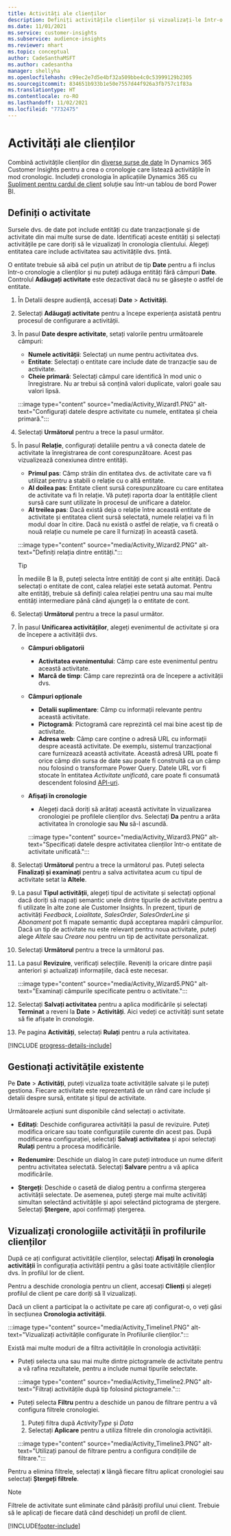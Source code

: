 ```yaml
---
title: Activități ale clienților
description: Definiți activitățile clienților și vizualizați-le într-o cronologie pe profilurile clienților.
ms.date: 11/01/2021
ms.service: customer-insights
ms.subservice: audience-insights
ms.reviewer: mhart
ms.topic: conceptual
author: CadeSanthaMSFT
ms.author: cadesantha
manager: shellyha
ms.openlocfilehash: c99ec2e7d5e4bf32a509bbe4c0c53999129b2305
ms.sourcegitcommit: 834651b933b1e50e7557d44f926a3fb757c1f83a
ms.translationtype: HT
ms.contentlocale: ro-RO
ms.lasthandoff: 11/02/2021
ms.locfileid: "7732475"
---
```

# <a name="customer-activities"></a>Activități ale clienților

Combină activitățile clienților din [diverse surse de date](data-sources.md) în Dynamics 365 Customer Insights pentru a crea o cronologie care listează activitățile în mod cronologic. Includeți cronologia în aplicațiile Dynamics 365 cu [Supliment pentru cardul de client](customer-card-add-in.md) soluție sau într-un tablou de bord Power BI.

## <a name="define-an-activity"></a>Definiți o activitate

Sursele dvs. de date pot include entități cu date tranzacționale și de activitate din mai multe surse de date. Identificați aceste entități și selectați activitățile pe care doriți să le vizualizați în cronologia clientului. Alegeți entitatea care include activitatea sau activitățile dvs. țintă.

O entitate trebuie să aibă cel puțin un atribut de tip **Date** pentru a fi inclus într-o cronologie a clienților și nu puteți adăuga entități fără câmpuri **Date**. Controlul **Adăugați activitate** este dezactivat dacă nu se găsește o astfel de entitate.

1. În Detalii despre audiență, accesați **Date** > **Activități**.

1. Selectați **Adăugați activitate** pentru a începe experiența asistată pentru procesul de configurare a activității.

1. În pasul **Date despre activitate**, setați valorile pentru următoarele câmpuri:

   - **Numele activității**: Selectați un nume pentru activitatea dvs.
   - **Entitate**: Selectați o entitate care include date de tranzacție sau de activitate.
   - **Cheie primară**: Selectați câmpul care identifică în mod unic o înregistrare. Nu ar trebui să conțină valori duplicate, valori goale sau valori lipsă.

   :::image type="content" source="media/Activity_Wizard1.PNG" alt-text="Configurați datele despre activitate cu numele, entitatea și cheia primară.":::

1. Selectați **Următorul** pentru a trece la pasul următor.

1. În pasul **Relație**, configurați detaliile pentru a vă conecta datele de activitate la înregistrarea de cont corespunzătoare. Acest pas vizualizează conexiunea dintre entități.  

   - **Primul pas**: Câmp străin din entitatea dvs. de activitate care va fi utilizat pentru a stabili o relație cu o altă entitate.
   - **Al doilea pas**: Entitate client sursă corespunzătoare cu care entitatea de activitate va fi în relație. Vă puteți raporta doar la entitățile client sursă care sunt utilizate în procesul de unificare a datelor.
   - **Al treilea pas**: Dacă există deja o relație între această entitate de activitate și entitatea client sursă selectată, numele relației va fi în modul doar în citire. Dacă nu există o astfel de relație, va fi creată o nouă relație cu numele pe care îl furnizați în această casetă.

   :::image type="content" source="media/Activity_Wizard2.PNG" alt-text="Definiți relația dintre entități.":::

   > [!TIP]
   > În mediile B la B, puteți selecta între entități de cont și alte entități. Dacă selectați o entitate de cont, calea relației este setată automat. Pentru alte entități, trebuie să definiți calea relației pentru una sau mai multe entități intermediare până când ajungeți la o entitate de cont.

1. Selectați **Următorul** pentru a trece la pasul următor. 

1. În pasul **Unificarea activităților**, alegeți evenimentul de activitate și ora de începere a activității dvs. 
   - **Câmpuri obligatorii**
      - **Activitatea evenimentului**: Câmp care este evenimentul pentru această activitate.
      - **Marcă de timp**: Câmp care reprezintă ora de începere a activității dvs.

   - **Câmpuri opționale**
      - **Detalii suplimentare**: Câmp cu informații relevante pentru această activitate.
      - **Pictogramă**: Pictogramă care reprezintă cel mai bine acest tip de activitate.
      - **Adresa web**: Câmp care conține o adresă URL cu informații despre această activitate. De exemplu, sistemul tranzacțional care furnizează această activitate. Această adresă URL poate fi orice câmp din sursa de date sau poate fi construită ca un câmp nou folosind o transformare Power Query. Datele URL vor fi stocate în entitatea *Activitate unificată*, care poate fi consumată descendent folosind [API-uri](apis.md).

   - **Afișați în cronologie**
      - Alegeți dacă doriți să arătați această activitate în vizualizarea cronologiei pe profilele clienților dvs. Selectați **Da** pentru a arăta activitatea în cronologie sau **Nu** să-l ascundă.

      :::image type="content" source="media/Activity_Wizard3.PNG" alt-text="Specificați datele despre activitatea clienților într-o entitate de activitate unificată.":::

1. Selectați **Următorul** pentru a trece la următorul pas. Puteți selecta **Finalizați și examinați** pentru a salva activitatea acum cu tipul de activitate setat la **Altele**. 

1. La pasul **Tipul activității**, alegeți tipul de activitate și selectați opțional dacă doriți să mapați semantic unele dintre tipurile de activitate pentru a fi utilizate în alte zone ale Customer Insights. În prezent, tipuri de activități *Feedback*, *Loialitate*, *SalesOrder*, *SalesOrderLine* și *Abonament* pot fi mapate semantic după acceptarea mapării câmpurilor. Dacă un tip de activitate nu este relevant pentru noua activitate, puteți alege *Altele* sau *Creare nou* pentru un tip de activitate personalizat.

1. Selectați **Următorul** pentru a trece la următorul pas. 

1. La pasul **Revizuire**, verificați selecțiile. Reveniți la oricare dintre pașii anteriori și actualizați informațiile, dacă este necesar.

   :::image type="content" source="media/Activity_Wizard5.PNG" alt-text="Examinați câmpurile specificate pentru o activitate.":::
   
1. Selectați **Salvați activitatea** pentru a aplica modificările și selectați **Terminat** a reveni la **Date** > **Activități**. Aici vedeți ce activități sunt setate să fie afișate în cronologie. 

1. Pe pagina **Activități**, selectați **Rulați** pentru a rula activitatea. 

[!INCLUDE [progress-details-include](../includes/progress-details-pane.md)]

## <a name="manage-existing-activities"></a>Gestionați activitățile existente

Pe **Date** > **Activități**, puteți vizualiza toate activitățile salvate și le puteți gestiona. Fiecare activitate este reprezentată de un rând care include și detalii despre sursă, entitate și tipul de activitate.

Următoarele acțiuni sunt disponibile când selectați o activitate. 

- **Editați**: Deschide configurarea activității la pasul de revizuire. Puteți modifica oricare sau toate configurațiile curente din acest pas. După modificarea configurației, selectați **Salvați activitatea** și apoi selectați **Rulați** pentru a procesa modificările.

- **Redenumire**: Deschide un dialog în care puteți introduce un nume diferit pentru activitatea selectată. Selectați **Salvare** pentru a vă aplica modificările.

- **Ștergeți**: Deschide o casetă de dialog pentru a confirma ștergerea activității selectate. De asemenea, puteți șterge mai multe activități simultan selectând activitățile și apoi selectând pictograma de ștergere. Selectați **Ștergere**, apoi confirmați ștergerea.

## <a name="view-activity-timelines-on-customer-profiles"></a>Vizualizați cronologiile activității în profilurile clienților

După ce ați configurat activitățile clienților, selectați **Afișați în cronologia activității** în configurația activității pentru a găsi toate activitățile clienților dvs. în profilul lor de client.

Pentru a deschide cronologia pentru un client, accesați **Clienți** și alegeți profilul de client pe care doriți să îl vizualizați.

Dacă un client a participat la o activitate pe care ați configurat-o, o veți găsi în secțiunea **Cronologia activității**.

:::image type="content" source="media/Activity_Timeline1.PNG" alt-text="Vizualizați activitățile configurate în Profilurile clienților.":::

Există mai multe moduri de a filtra activitățile în cronologia activității:

- Puteți selecta una sau mai multe dintre pictogramele de activitate pentru a vă rafina rezultatele, pentru a include numai tipurile selectate.

  :::image type="content" source="media/Activity_Timeline2.PNG" alt-text="Filtrați activitățile după tip folosind pictogramele.":::

- Puteți selecta **Filtru** pentru a deschide un panou de filtrare pentru a vă configura filtrele cronologiei.

   1. Puteți filtra după *ActivityType* și *Data*
   1. Selectați **Aplicare** pentru a utiliza filtrele din cronologia activității.

   :::image type="content" source="media/Activity_Timeline3.PNG" alt-text="Utilizați panoul de filtrare pentru a configura condițiile de filtrare.":::

Pentru a elimina filtrele, selectați **x** lângă fiecare filtru aplicat cronologiei sau selectați **Ștergeți filtrele**.


> [!NOTE]
> Filtrele de activitate sunt eliminate când părăsiți profilul unui client. Trebuie să le aplicați de fiecare dată când deschideți un profil de client.

[!INCLUDE[footer-include](../includes/footer-banner.md)]
